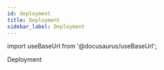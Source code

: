 ```yaml
---
id: deployment
title: Deployment
sidebar_label: Deployment
---
```


import useBaseUrl from '@docusaurus/useBaseUrl';

Deployment

